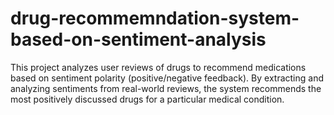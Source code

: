 # drug-recommemndation-system-based-on-sentiment-analysis
This project analyzes user reviews of drugs to recommend medications based on sentiment polarity (positive/negative feedback). By extracting and analyzing sentiments from real-world reviews, the system recommends the most positively discussed drugs for a particular medical condition.
